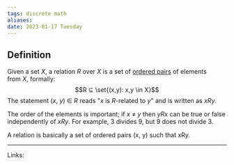 ```yaml
---
tags: discrete math
aliases: 
date: 2023-01-17 Tuesday
---
```


## Definition

Given a set _X_, a relation _R_ over _X_ is a set of [ordered pairs](https://en.wikipedia.org/wiki/Ordered_pair "Ordered pair") of elements from _X_, formally:$$R ⊆ \set{(x,y): x,y \in X}$$
The statement (_x_, _y_) ∈ _R_ reads "_x_ is _R_-related to _y_" and is written as $xRy$.

The order of the elements is important; if _x_ ≠ _y_ then _yRx_ can be true or false independently of _xRy_. For example, 3 divides 9, but 9 does not divide 3.

A relation is basically a set of ordered pairs (x, y) such that xRy.

---
Links: 
